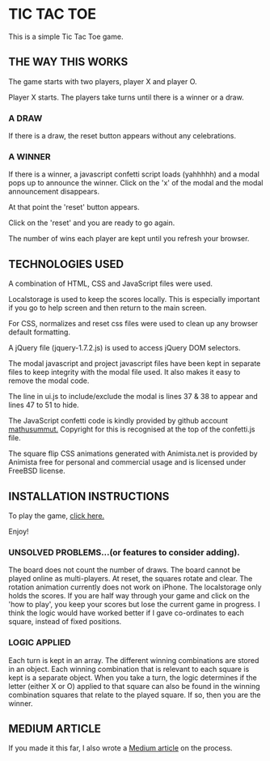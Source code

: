 
# TIC TAC TOE

This is a simple Tic Tac Toe game.

## THE WAY THIS WORKS
The game starts with two players, player X and player O.

Player X starts. The players take turns until there is a winner or a draw.

### A DRAW
If there is a draw, the reset button appears without any celebrations.

### A WINNER
If there is a winner, a javascript confetti script loads (yahhhhh) and a modal pops up to announce the winner. Click on the 'x' of the modal and the modal announcement disappears.

At that point the 'reset' button appears.

Click on the 'reset' and you are ready to go again.

 The number of wins each player are kept until you refresh your browser.

 ## TECHNOLOGIES USED
 A combination of HTML, CSS and JavaScript files were used.

 Localstorage is used to keep the scores locally. This is especially important if you go to help screen and then return to the main screen.

 For CSS, normalizes and reset css files were used to clean up any browser default formatting.

 A jQuery file (jquery-1.7.2.js) is used to access jQuery DOM selectors.

 The modal javascript and project javascript files have been kept in separate files to keep integrity with the modal file used. It also makes it easy to remove the modal code.

 The line in ui.js to include/exclude the modal is lines 37 & 38 to appear and lines 47 to 51 to hide.

 The JavaScript confetti code is kindly provided by github account [mathusummut.]( https://github.com/mathusummut/confetti.js)
Copyright for this is recognised at the top of the confetti.js file.

The square flip CSS animations generated with Animista.net is provided by Animista free for personal and commercial usage and is licensed under FreeBSD license.

 ## INSTALLATION INSTRUCTIONS
 To play the game, [click here.](https://swcreative.github.io/project0/)

 Enjoy!

 ### UNSOLVED PROBLEMS...(or features to consider adding).
 The board does not count the number of draws.
 The board cannot be played online as multi-players.
 At reset, the squares rotate and clear. The rotation animation currently does not work on iPhone.
 The localstorage only holds the scores. If you are half way through your game and click on the 'how to play', you keep your scores but lose the current game in progress.
 I think the logic would have worked better if I gave co-ordinates to each square, instead of fixed positions.

 ### LOGIC APPLIED
 Each turn is kept in an array.
 The different winning combinations are stored in an object.
 Each winning combination that is relevant to each square is kept is a separate object.
 When you take a turn, the logic determines if the letter (either X or O) applied to that square can also be found in the winning combination squares that relate to the played square. If so, then you are the winner.

 ## MEDIUM ARTICLE
If you made it this far, I also wrote a [Medium article](https://medium.com/@scottw2508/what-two-days-at-a-coding-bootcamp-feels-like-a3371441d5eb) on the process.
